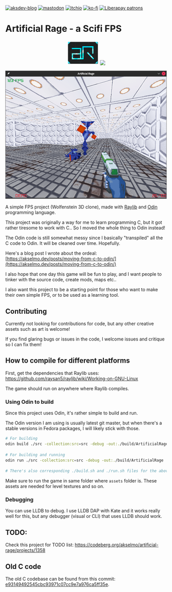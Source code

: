 [![aksdev-blog](https://img.shields.io/badge/blog-akselmo.dev-blue?style=flat-square)](https://akselmo.dev)
[![mastodon](https://img.shields.io/mastodon/follow/109598121971865878?color=%233088D4&domain=https://tilde.zone&logo=mastodon&style=flat-square&logoColor=white)](https://tilde.zone/@aks)
[![itchio](https://img.shields.io/badge/itch.io-akselmo-%23FA5C5C?style=flat-square&logo=itch.io&logoColor=white)](https://akselmo.itch.io/)
[![ko-fi](https://img.shields.io/badge/ko--fi-donate-%23FF5E5B?style=flat-square&logo=ko-fi&logoColor=white)](https://ko-fi.com/L4L57FOPF)
[![Liberapay patrons](https://img.shields.io/liberapay/patrons/akselmo?label=LiberaPay&logo=liberapay&logoColor=ffffff&style=flat-square)](https://liberapay.com/akselmo/)


# Artificial Rage - a Scifi FPS 

<p align="center"><img src="./other_assets/ar_2.png" width="100"/> <a href="https://codeberg.org/akselmo/artificial-rage"><img src="https://akselmo.dev/assets/images/getitoncodeberg.svg" width="200"></a></p>
<p align="center"><img alt="Screenshot of Artificial Rage" src="./screenshot.png" /></p>


A simple FPS project (Wolfenstein 3D clone), made with [Raylib](https://www.raylib.com/) and [Odin](https://odin-lang.org/) programming language.

This project was originally a way for me to learn programming C, but it got rather tiresome to work with C..
So I moved the whole thing to Odin instead!

The Odin code is still somewhat messy since I basically "transpiled" all the C code to Odin. It will
be cleaned over time. Hopefully.

Here's a blog post I wrote about the ordeal: [https://akselmo.dev/posts/moving-from-c-to-odin/](https://akselmo.dev/posts/moving-from-c-to-odin/)

I also hope that one day this game will be fun to play, and I want
people to tinker with the source code, create mods, maps etc..

I also want this project to be a starting point for those who want to make their own simple FPS, or to be used
as a learning tool.

## Contributing

Currently not looking for contributions for code, but any other creative assets such as art is welcome!

If you find glaring bugs or issues in the code, I welcome issues and critique so I can fix them!

## How to compile for different platforms

First, get the dependencies that Raylib uses: https://github.com/raysan5/raylib/wiki/Working-on-GNU-Linux

The game should run on anywhere where Raylib compiles.

### Using Odin to build

Since this project uses Odin, it's rather simple to build and run.

The Odin version I am using is usually latest git master, but when there's a 
stable versions in Fedora packages, I will likely stick with those.

```sh
# For building
odin build ./src -collection:src=src -debug -out:./build/ArtificialRage

# For building and running
odin run ./src -collection:src=src -debug -out:./build/ArtificialRage

# There's also corresponding ./build.sh and ./run.sh files for the above commands

```

Make sure to run the game in same folder where `assets` folder is. These assets are needed for level textures and so on.

### Debugging

You can use LLDB to debug. I use LLDB DAP with Kate and it works really well for this,
but any debugger (visual or CLI) that uses LLDB should work.

## TODO:

Check this project for TODO list: https://codeberg.org/akselmo/artificial-rage/projects/1358

## Old C code

The old C codebase can be found from this commit: [e93149492545cbc93971c07cc9e7a976ca5ff35e](https://codeberg.org/akselmo/artificial-rage/src/commit/e93149492545cbc93971c07cc9e7a976ca5ff35e).
